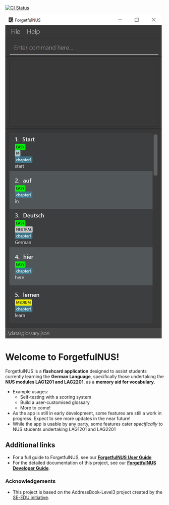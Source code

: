 [![CI Status](https://github.com/AY2021S1-CS2103T-W16-2/tp/workflows/Java%20CI/badge.svg)](https://github.com/AY2021S1-CS2103T-W16-2/tp/actions)

![Ui](docs/images/Ui.png)

# Welcome to ForgetfulNUS!
  ForgetfulNUS is a **flashcard application** designed to assist students currently learning the **German Language**,
  specifically those undertaking the **NUS modules LAG1201 and LAG2201**, as a **memory aid for vocabulary**.
* Example usages:
  * Self-testing with a scoring system
  * Build a user-customised glossary
  * More to come!
* As the app is still in early development, some features are still a work in progress. Expect to see more updates in the near
    future!
* While the app is usable by any party, some features cater *specifically* to NUS students undertaking LAG1201 and LAG2201

## Additional links
* For a full guide to ForgetfulNUS, see our **[ForgetfulNUS User Guide](https://github.com/AY2021S1-CS2103T-W16-2/tp/blob/master/docs/UserGuide.md)**
* For the detailed documentation of this project, see our **[ForgetfulNUS Developer Guide](https://github.com/AY2021S1-CS2103T-W16-2/tp/blob/master/docs/DeveloperGuide.md)**.

### Acknowledgements
* This project is based on the AddressBook-Level3 project created by the [SE-EDU initiative](https://se-education.org).
